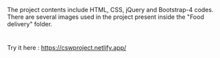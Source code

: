 The project contents include HTML, CSS, jQuery and Bootstrap-4 codes. <br>
There are several images used in the project present inside the "Food delivery" folder.
#
Try it here : https://cswproject.netlify.app/
